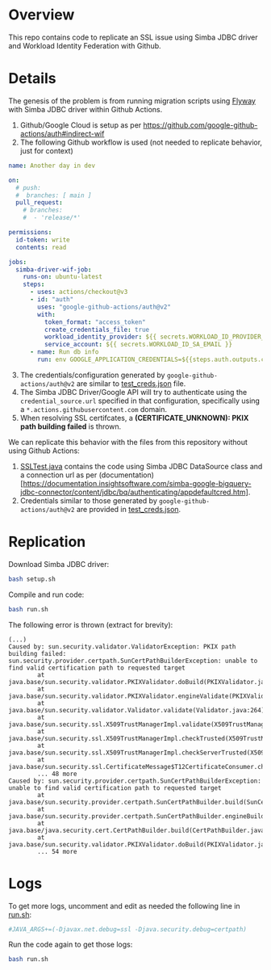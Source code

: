 # Overview

This repo contains code to replicate an SSL issue using Simba JDBC driver and Workload Identity Federation with Github.

# Details

The genesis of the problem is from running migration scripts using [Flyway](https://flywaydb.org/) with Simba JDBC driver within Github Actions.

1. Github/Google Cloud is setup as per https://github.com/google-github-actions/auth#indirect-wif
2. The following Github workflow is used (not needed to replicate behavior, just for context)
```yml
name: Another day in dev

on:
  # push:
  #  branches: [ main ]
  pull_request:
    # branches:
    #  - 'release/*'

permissions:
  id-token: write
  contents: read

jobs:
  simba-driver-wif-job:
    runs-on: ubuntu-latest
    steps:
      - uses: actions/checkout@v3
      - id: "auth"
        uses: "google-github-actions/auth@v2"
        with:
          token_format: "access_token"
          create_credentials_file: true
          workload_identity_provider: ${{ secrets.WORKLOAD_ID_PROVIDER_NAME }}
          service_account: ${{ secrets.WORKLOAD_ID_SA_EMAIL }}
      - name: Run db info
        run: env GOOGLE_APPLICATION_CREDENTIALS=${{steps.auth.outputs.credentials_file_path}} run_code_with_simba_driver.sh

```
3. The credentials/configuration generated by `google-github-actions/auth@v2` are similar to [test_creds.json](./test_creds.json) file.
4. The Simba JDBC Driver/Google API will try to authenticate using the `credential_source.url` specified in that configuration, specifically using a `*.actions.githubusercontent.com` domain.
5. When resolving SSL certifcates, a **(CERTIFICATE_UNKNOWN): PKIX path building failed** is thrown.


We can replicate this behavior with the files from this repository without using Github Actions:
1. [SSLTest.java](./SSLTest.java) contains the code using Simba JDBC DataSource class and a connection url as per (documentation)[https://documentation.insightsoftware.com/simba-google-bigquery-jdbc-connector/content/jdbc/bq/authenticating/appdefaultcred.htm].
2. Credentials similar to those generated by `google-github-actions/auth@v2` are provided in [test_creds.json](./test_creds.json).

# Replication

Download Simba JDBC driver:
```bash
bash setup.sh
```

Compile and run code:
```bash
bash run.sh
```

The following error is thrown (extract for brevity):
```
(...)
Caused by: sun.security.validator.ValidatorException: PKIX path building failed: sun.security.provider.certpath.SunCertPathBuilderException: unable to find valid certification path to requested target
        at java.base/sun.security.validator.PKIXValidator.doBuild(PKIXValidator.java:439)
        at java.base/sun.security.validator.PKIXValidator.engineValidate(PKIXValidator.java:306)
        at java.base/sun.security.validator.Validator.validate(Validator.java:264)
        at java.base/sun.security.ssl.X509TrustManagerImpl.validate(X509TrustManagerImpl.java:313)
        at java.base/sun.security.ssl.X509TrustManagerImpl.checkTrusted(X509TrustManagerImpl.java:222)
        at java.base/sun.security.ssl.X509TrustManagerImpl.checkServerTrusted(X509TrustManagerImpl.java:129)
        at java.base/sun.security.ssl.CertificateMessage$T12CertificateConsumer.checkServerCerts(CertificateMessage.java:638)
        ... 48 more
Caused by: sun.security.provider.certpath.SunCertPathBuilderException: unable to find valid certification path to requested target
        at java.base/sun.security.provider.certpath.SunCertPathBuilder.build(SunCertPathBuilder.java:148)
        at java.base/sun.security.provider.certpath.SunCertPathBuilder.engineBuild(SunCertPathBuilder.java:129)
        at java.base/java.security.cert.CertPathBuilder.build(CertPathBuilder.java:297)
        at java.base/sun.security.validator.PKIXValidator.doBuild(PKIXValidator.java:434)
        ... 54 more
```

# Logs

To get more logs, uncomment and edit as needed the following line in [run.sh](./run.sh):
```bash
#JAVA_ARGS+=(-Djavax.net.debug=ssl -Djava.security.debug=certpath)
```

Run the code again to get those logs:
```bash
bash run.sh
```
